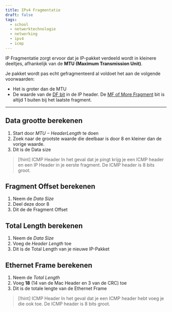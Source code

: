 ```yaml
---
title: IPv4 Fragmentatie
draft: false
tags:
  - school
  - netwerktechnologie
  - networking
  - ipv4
  - icmp
---
```


IP Fragmentatie zorgt ervoor dat je IP-pakket verdeeld wordt in kleinere deeltjes, afhankelijk van de **MTU (Maximum Transmission Unit)**.

Je pakket wordt pas echt gefragmenteerd al voldoet het aan de volgende voorwaarden:
- Het is groter dan de MTU
- De waarde van de [DF bit](IPv4#Flags) in de IP header.
De [MF of More Fragment](IPv4#Flags) bit is altijd 1 buiten bij het laatste fragment.
 
---
## Data grootte berekenen

1. Start door *$MTU - Header Length$* te doen
2. Zoek naar de grootste waarde die deelbaar is door 8 en kleiner dan de vorige waarde.
3. Dit is de Data size

> [!hint] ICMP Header
> In het geval dat je pingt krijg je een ICMP header en een IP Header in je eerste fragment.
> De ICMP header is 8 bits groot.

## Fragment Offset berekenen

1. Neem de *Data Size*
2. Deel deze door 8
3. Dit de de Fragment Offset

## Total Length berekenen

1. Neem de *Data Size*
2. Voeg de *Header Length* toe
3. Dit is de Total Length van je nieuwe IP-Pakket

## Ethernet Frame berekenen

1. Neem de *Total Length*
2. Voeg **18** (14 van de Mac Header en 3 van de CRC) toe
3. Dit is de totale lengte van de Ethernet Frame


> [!hint] ICMP Header
> In het geval dat je een ICMP header hebt voeg je die ook toe.
> De ICMP header is 8 bits groot.
